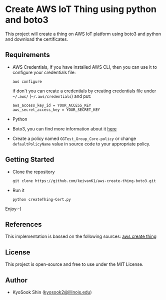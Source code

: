 # Create AWS IoT Thing using python and boto3

This project will create a thing on AWS IoT platform using boto3 and python and download the certificates.

## Requirements

* AWS Credentials, if you have installed AWS CLI, then you can use it to configure your credentials file:

      aws configure

  if don't you can create a credentials by creating credentials file under `~/.aws/` (`~/.aws/credentials`) and put:
  
      aws_access_key_id = YOUR_ACCESS_KEY
      aws_secret_access_key = YOUR_SECRET_KEY
      
* Python
* Boto3, you can find more information about it [here](https://boto3.readthedocs.io/en/latest/guide/quickstart.html#installation)
* Create a policy named `GGTest_Group_Core-policy` or change `defaultPolicyName` value in source code to your appropriate policy.

## Getting Started

* Clone the repository

      git clone https://github.com/keivanK1/aws-create-thing-boto3.git
* Run it

      python createThing-Cert.py

Enjoy:-)

## References
This implementation is bassed on the following sources:
[aws create thing](https://github.com/keivanK1/aws-create-thing-boto3.git)

## License
This project is open-source and free to use under the MIT License.

## Author
* KyoSook Shin (kyosook2@illinois.edu)